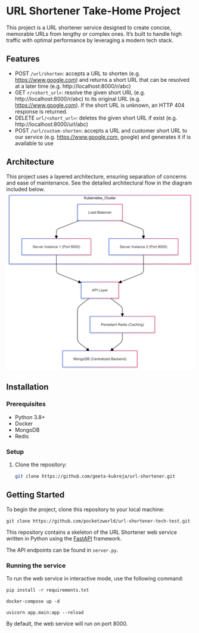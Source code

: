 # URL Shortener Take-Home Project
This project is a URL shortener service designed to create concise, memorable URLs from lengthy or complex ones. It’s built to handle high traffic with optimal performance by leveraging a modern tech stack.


## Features


* POST `/url/shorten`: accepts a URL to shorten (e.g. https://www.google.com) and returns a short URL that 
  can be resolved at a later time (e.g. http://localhost:8000/r/abc)
* GET `r/<short_url>`: resolve the given short URL (e.g. http://localhost:8000/r/abc) to its original URL
  (e.g. https://www.google.com). If the short URL is unknown, an HTTP 404 response is returned.
* DELETE `url/<short_url>`: deletes the given short URL if exist (e.g. http://localhost:8000/url/abc)
* POST `/url/custom-shorten`: accepts a URL and customer short URL to our service (e.g. https://www.google.com, google) and generates it if is available to use

## Architecture
This project uses a layered architecture, ensuring separation of concerns and ease of maintenance. See the detailed architectural flow in the diagram included below.
![URL Shortener Architecture](https://github.com/geeta-kukreja/url_shortener/blob/7cf2432d5256dbde51dcb7fa444d741e162b437a/diagram.jpeg)

## Installation

### Prerequisites
- Python 3.8+
- Docker
- MongoDB
- Redis

### Setup
1. Clone the repository:
   ```bash
   git clone https://github.com/geeta-kukreja/url-shortener.git

## Getting Started

To begin the project, clone this repository to your local machine:

```commandline
git clone https://github.com/pocketzworld/url-shortener-tech-test.git
```

This repository contains a skeleton of the URL Shortener web service written in Python
using the [FastAPI](https://fastapi.tiangolo.com/) framework.

The API endpoints can be found in `server.py`.

### Running the service

To run the web service in interactive mode, use the following command:
```commandline
pip install -r requirements.txt
```
```commandline
docker-compose up -d

```
```commandline
uvicorn app.main:app --reload

```

By default, the web service will run on port 8000.
